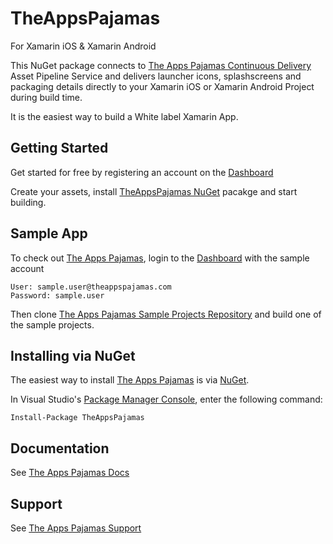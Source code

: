 # TheAppsPajamas

For Xamarin iOS & Xamarin Android

This NuGet package connects to [The Apps Pajamas Continuous Delivery](https://www.theappspajamas.com) Asset Pipeline Service and delivers launcher icons, splashscreens and packaging details directly to your Xamarin iOS or Xamarin Android Project during build time.

It is the easiest way to build a White label Xamarin App.

## Getting Started

Get started for free by registering an account on the [Dashboard](https://app.theappspajamas.com/users/register)

Create your assets, install [TheAppsPajamas NuGet](https://www.nuget.org/packages/TheAppsPajamas/) pacakge and start building.

## Sample App

To check out [The Apps Pajamas](https://www.theappspajamas.com), login to the [Dashboard](https://app.theappspajamas.com/login) with the sample account

    User: sample.user@theappspajamas.com
    Password: sample.user

Then clone [The Apps Pajamas Sample Projects Repository](https://github.com/TheAppsPajamas/TheAppsPajamas.Samples) and build one of the sample projects.

## Installing via NuGet

The easiest way to install [The Apps Pajamas](https://www.theappspajamas.com) is via [NuGet](https://www.nuget.org/packages/TheAppsPajamas/).

In Visual Studio's [Package Manager Console](http://docs.nuget.org/docs/start-here/using-the-package-manager-console),
enter the following command:

    Install-Package TheAppsPajamas

## Documentation

See [The Apps Pajamas Docs](https://www.theappspajamas.com/docs)

## Support

See [The Apps Pajamas Support](https://www.theappspajamas.com/support)
